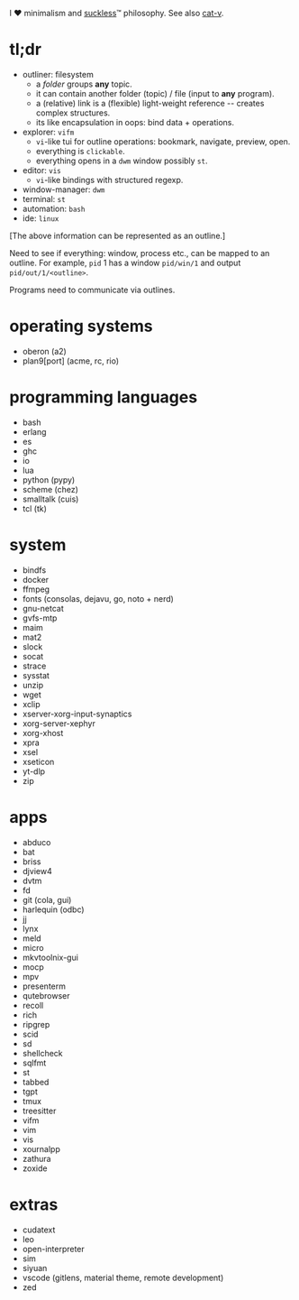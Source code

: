 I ❤️ minimalism and [suckless](https://suckless.org/)™ philosophy. See also
[cat-v](https://doc.cat-v.org/).

# tl;dr

* outliner: filesystem
  * a *folder* groups **any** topic.
  * it can contain another folder (topic) / file (input to **any** program).
  * a (relative) link is a (flexible) light-weight reference -- creates complex
    structures.
  * its like encapsulation in oops: bind data + operations.
* explorer: `vifm`
  * `vi`-like tui for outline operations: bookmark, navigate, preview, open.
  * everything is `clickable`.
  * everything opens in a `dwm` window possibly `st`.
* editor: `vis`
  * `vi`-like bindings with structured regexp.
* window-manager: `dwm`
* terminal: `st`
* automation: `bash`
* ide: `linux`

[The above information can be represented as an outline.]

Need to see if everything: window, process etc., can be mapped to an outline.
For example, `pid` 1 has a window `pid/win/1` and output `pid/out/1/<outline>`.

Programs need to communicate via outlines.

# operating systems

* oberon (a2)
* plan9[port] (acme, rc, rio)

# programming languages

* bash
* erlang
* es
* ghc
* io
* lua
* python (pypy)
* scheme (chez)
* smalltalk (cuis)
* tcl (tk)

# system

* bindfs
* docker
* ffmpeg
* fonts (consolas, dejavu, go, noto + nerd)
* gnu-netcat
* gvfs-mtp
* maim
* mat2
* slock
* socat
* strace
* sysstat
* unzip
* wget
* xclip
* xserver-xorg-input-synaptics
* xorg-server-xephyr
* xorg-xhost
* xpra
* xsel
* xseticon
* yt-dlp
* zip

# apps

* abduco
* bat
* briss
* djview4
* dvtm
* fd
* git (cola, gui)
* harlequin (odbc)
* jj
* lynx
* meld
* micro
* mkvtoolnix-gui
* mocp
* mpv
* presenterm
* qutebrowser
* recoll
* rich
* ripgrep
* scid
* sd
* shellcheck
* sqlfmt
* st
* tabbed
* tgpt
* tmux
* treesitter
* vifm
* vim
* vis
* xournalpp
* zathura
* zoxide

# extras

* cudatext
* leo
* open-interpreter
* sim
* siyuan
* vscode (gitlens, material theme, remote development)
* zed
